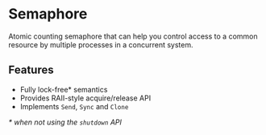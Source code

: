 # Semaphore

Atomic counting semaphore that can help you control access to a common resource
by multiple processes in a concurrent system.

## Features

- Fully lock-free* semantics
- Provides RAII-style acquire/release API
- Implements `Send`, `Sync` and `Clone`

_* when not using the `shutdown` API_